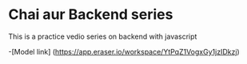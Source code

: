 # Chai aur Backend series

This is a practice vedio series on backend with javascript

-[Model link] (https://app.eraser.io/workspace/YtPqZ1VogxGy1jzIDkzj)

